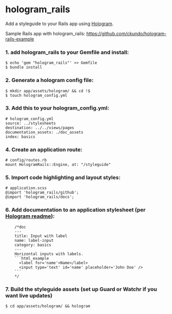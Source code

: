 # hologram_rails

Add a styleguide to your Rails app using [Hologram](http://github.com/trulia/hologram).

Sample Rails app with hologram_rails: https://github.com/ckundo/hologram-rails-example

### 1. add hologram_rails to your Gemfile and install:

```
$ echo 'gem "hologram_rails"' >> Gemfile
$ bundle install
```


### 2. Generate a hologram config file:

```
$ mkdir app/assets/hologram/ && cd !$
$ touch hologram_config.yml
```


### 3. Add this to your hologram_config.yml:

```
# hologram_config.yml
source: ../stylesheets
destination: ../../views/pages
documentation_assets: ./doc_assets
index: basics
```


### 4. Create an application route:

```
# config/routes.rb
mount HologramRails::Engine, at: "/styleguide"
```


### 5. Import code highlighting and layout styles:

```
# application.scss
@import 'hologram_rails/github';
@import 'hologram_rails/docs';
```


### 6. Add documentation to an application stylesheet (per [Hologram readme](https://github.com/trulia/hologram#documenting-your-styles)):

```
    /*doc
    ---
    title: Input with label
    name: label-input
    category: basics
    ---
    Horizontal inputs with labels.
    ```html_example
      <label for='name'>Name</label>
      <input type='text' id='name' placeholder='John Doe' />
    ```
    */
```


### 7. Build the styleguide assets (set up Guard or Watchr if you want live updates)

```
$ cd app/assets/hologram/ && hologram
```
